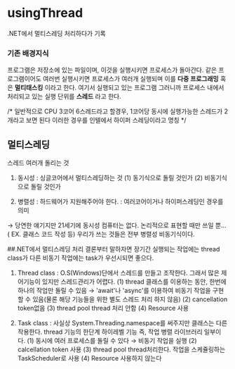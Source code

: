 # usingThread
.NET에서 멀티스레딩 처리하다가 기록




### 기존 배경지식
프로그램은 저장소에 있는 파일이며, 이것을 실행시키면 프로세스가 돌아간다.
같은 프로그램이어도 여러번 실행시키면 프로세스가 여러개 실행되며 이를 __다중 프로그래밍__ 혹은 __멀티태스킹__ 이라고 한다.
여기서 실행되고 있는 프로그램 그러니까 프로세스 내에서 처리되고 있는 실행 단위를 __스레드__ 라고 한다.

/*
  일반적으로 CPU 3코어 6스레드라고 할경우, 1코어당 동시에 실행가능한 스레드가 2개라고 보면 된다
  이러한 경우를 인텔에서 하이퍼 스레딩이라고 명칭
*/




## 멀티스레딩
스레드 여러개 돌리는 것


1. 동시성
  : 싱글코어에서 멀티스레딩하는 것
  (1) 동기식으로 돌릴 것인가
  (2) 비동기식으로 돌릴 것인가
  

2. 병렬성
  : 하드웨어가 지원해주어야 한다.
  : 여러코어이거나 하이퍼스레딩인 경우를 의미
  

→ 당연한 얘기지만 21세기에 동시성 컴퓨터는 없다.
  논리적으로 표현할 때만 쓰일 뿐... ( EX. 클래스 코드 작성 등)
  우리가 쓰는 것들은 전부 병렬성 비동기식이다.
  


##.NET에서 멀티스레딩 처리
결론부터 말하자면
장기간 실행되는 작업에는 thread class가 다른 비동기 작업에는 task가 우선시되면 좋으다.


1. Thread class
: O.S(Windows)단에서 스레드를 만들고 조작한다. 그래서 많은 제어기능이 있지만 스레드관리가 어렵다.
  (1) thread 클래스를 이용하는 동안, 한번에 하나의 작업만 돌릴 수 있음
      → 'await'나 'async'를 이용하여 비동기 작업을 구현할 수 있음(물론 해당 기능들을 위한 별도 스레드 처리 하지 않음)
  (2) cancellation token없음
  (3) thread pool thread 처리 안함
  (4) Resource 사용
  
  
  
2. Task class
: 사실상 System.Threading.namespace를 써주지만 클래스는 다른 작용한다.
  thread 기능의 한단계 하이레벨 기능 즉, 작업 병렬 라이브러리 일부이다.
  (1) 동시에 여러 프로세스를 돌릴 수 있다
      → 비동기 작업을 실행
  (2) calcellation token 사용
  (3) thread pool thread처리한다. 작업을 스케쥴링하는 TaskScheduler로 사용
  (4) Resource 사용하지 않는다














